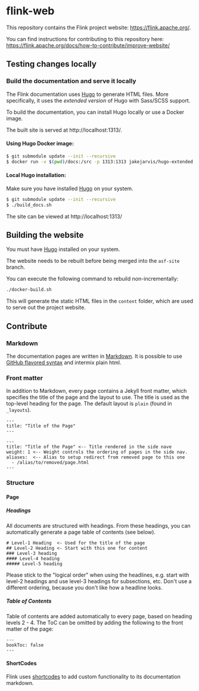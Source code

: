 # flink-web

This repository contains the Flink project website: https://flink.apache.org/.

You can find instructions for contributing to this repository here: https://flink.apache.org/docs/how-to-contribute/improve-website/

## Testing changes locally

### Build the documentation and serve it locally

The Flink documentation uses [Hugo](https://gohugo.io/getting-started/installing/) to generate HTML files.  More specifically, it uses the *extended version* of Hugo with Sass/SCSS support.

To build the documentation, you can install Hugo locally or use a Docker image.

The built site is served at http://localhost:1313/.

#### Using Hugo Docker image:

```sh
$ git submodule update --init --recursive
$ docker run -v $(pwd)/docs:/src -p 1313:1313 jakejarvis/hugo-extended:latest server --buildDrafts --buildFuture --bind 0.0.0.0
```

#### Local Hugo installation:

Make sure you have installed [Hugo](https://gohugo.io/getting-started/installing/) on your system.

```sh
$ git submodule update --init --recursive
$ ./build_docs.sh
```

The site can be viewed at http://localhost:1313/

## Building the website

You must have [Hugo](https://gohugo.io/getting-started/installing/) installed on your system.

The website needs to be rebuilt before being merged into the `asf-site` branch.  

You can execute the following command to rebuild non-incrementally:

```bash
./docker-build.sh
```

This will generate the static HTML files in the `content` folder, which are used to serve out the project website.

## Contribute

### Markdown

The documentation pages are written in [Markdown](http://daringfireball.net/projects/markdown/syntax). It is possible to use [GitHub flavored syntax](http://github.github.com/github-flavored-markdown) and intermix plain html.

### Front matter

In addition to Markdown, every page contains a Jekyll front matter, which specifies the title of the page and the layout to use. The title is used as the top-level heading for the page. The default layout is `plain` (found in `_layouts`).

    ---
    title: "Title of the Page"
    ---
    
    ---
    title: "Title of the Page" <-- Title rendered in the side nave
    weight: 1 <-- Weight controls the ordering of pages in the side nav.
    aliases:  <-- Alias to setup redirect from removed page to this one
      - /alias/to/removed/page.html
    ---

### Structure

#### Page

##### Headings

All documents are structured with headings. From these headings, you can automatically generate a page table of contents (see below).

```
# Level-1 Heading  <- Used for the title of the page 
## Level-2 Heading <- Start with this one for content
### Level-3 heading
#### Level-4 heading
##### Level-5 heading
```

Please stick to the "logical order" when using the headlines, e.g. start with level-2 headings and use level-3 headings for subsections, etc. Don't use a different ordering, because you don't like how a headline looks.

##### Table of Contents

Table of contents are added automatically to every page, based on heading levels 2 - 4.
The ToC can be omitted by adding the following to the front matter of the page:

    ---
    bookToc: false
    ---

#### ShortCodes

Flink uses [shortcodes](https://gohugo.io/content-management/shortcodes/) to add custom functionality
to its documentation markdown.